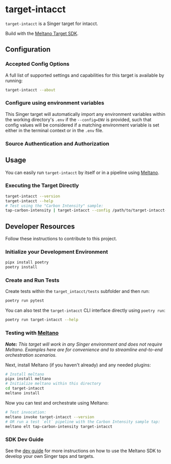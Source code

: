 # target-intacct

`target-intacct` is a Singer target for intacct.

Build with the [Meltano Target SDK](https://sdk.meltano.com).

<!--

Developer TODO: Update the below as needed to correctly describe the install procedure. For instance, if you do not have a PyPi repo, or if you want users to directly install from your git repo, you can modify this step as appropriate.

## Installation

Install from PyPi:

```bash
pipx install target-intacct
```

Install from GitHub:

```bash
pipx install git+https://github.com/ORG_NAME/target-intacct.git@main
```

-->

## Configuration

### Accepted Config Options

<!--
Developer TODO: Provide a list of config options accepted by the target.

This section can be created by copy-pasting the CLI output from:

```
target-intacct --about --format=markdown
```
-->

A full list of supported settings and capabilities for this
target is available by running:

```bash
target-intacct --about
```

### Configure using environment variables

This Singer target will automatically import any environment variables within the working directory's
`.env` if the `--config=ENV` is provided, such that config values will be considered if a matching
environment variable is set either in the terminal context or in the `.env` file.

### Source Authentication and Authorization

<!--
Developer TODO: If your target requires special access on the destination system, or any special authentication requirements, provide those here.
-->

## Usage

You can easily run `target-intacct` by itself or in a pipeline using [Meltano](https://meltano.com/).

### Executing the Target Directly

```bash
target-intacct --version
target-intacct --help
# Test using the "Carbon Intensity" sample:
tap-carbon-intensity | target-intacct --config /path/to/target-intacct-config.json
```

## Developer Resources

Follow these instructions to contribute to this project.

### Initialize your Development Environment

```bash
pipx install poetry
poetry install
```

### Create and Run Tests

Create tests within the `target_intacct/tests` subfolder and
  then run:

```bash
poetry run pytest
```

You can also test the `target-intacct` CLI interface directly using `poetry run`:

```bash
poetry run target-intacct --help
```

### Testing with [Meltano](https://meltano.com/)

_**Note:** This target will work in any Singer environment and does not require Meltano.
Examples here are for convenience and to streamline end-to-end orchestration scenarios._

<!--
Developer TODO:
Your project comes with a custom `meltano.yml` project file already created. Open the `meltano.yml` and follow any "TODO" items listed in
the file.
-->

Next, install Meltano (if you haven't already) and any needed plugins:

```bash
# Install meltano
pipx install meltano
# Initialize meltano within this directory
cd target-intacct
meltano install
```

Now you can test and orchestrate using Meltano:

```bash
# Test invocation:
meltano invoke target-intacct --version
# OR run a test `elt` pipeline with the Carbon Intensity sample tap:
meltano elt tap-carbon-intensity target-intacct
```

### SDK Dev Guide

See the [dev guide](https://sdk.meltano.com/en/latest/dev_guide.html) for more instructions on how to use the Meltano SDK to
develop your own Singer taps and targets.
